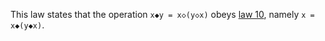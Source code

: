 This law states that the operation `x◆y = x◇(y◇x)` obeys [law 10](https://teorth.github.io/equational_theories/implications/?10), namely `x = x◆(y◆x)`.
